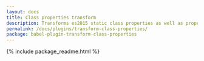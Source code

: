```yaml
---
layout: docs
title: Class properties transform
description: Transforms es2015 static class properties as well as properties declared with the es2016 property initializer syntax
permalink: /docs/plugins/transform-class-properties/
package: babel-plugin-transform-class-properties
---
```


{% include package_readme.html %}